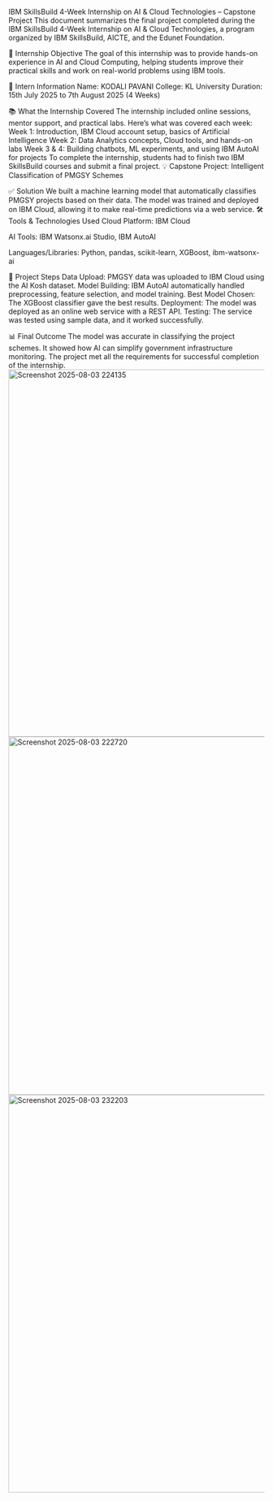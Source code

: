 IBM SkillsBuild 4-Week Internship on AI & Cloud Technologies – Capstone Project
This document summarizes the final project completed during the IBM SkillsBuild 4-Week Internship on AI & Cloud Technologies, a program organized by IBM SkillsBuild, AICTE, and the Edunet Foundation.

🎯 Internship Objective
The goal of this internship was to provide hands-on experience in AI and Cloud Computing, helping students improve their practical skills and work on real-world problems using IBM tools.

📌 Intern Information
Name: KODALI PAVANI
College: KL University
Duration: 15th July 2025 to 7th August 2025 (4 Weeks)

📚 What the Internship Covered
The internship included online sessions, mentor support, and practical labs.
Here’s what was covered each week:
Week 1: Introduction, IBM Cloud account setup, basics of Artificial Intelligence
Week 2: Data Analytics concepts, Cloud tools, and hands-on labs
Week 3 & 4: Building chatbots, ML experiments, and using IBM AutoAI for projects
To complete the internship, students had to finish two IBM SkillsBuild courses and submit a final project.
💡 Capstone Project: Intelligent Classification of PMGSY Schemes

✅ Solution
We built a machine learning model that automatically classifies PMGSY projects based on their data. The model was trained and deployed on IBM Cloud, allowing it to make real-time predictions via a web service.
🛠️ Tools & Technologies Used
Cloud Platform: IBM Cloud

AI Tools: IBM Watsonx.ai Studio, IBM AutoAI

Languages/Libraries: Python, pandas, scikit-learn, XGBoost, ibm-watsonx-ai

🚀 Project Steps
Data Upload: PMGSY data was uploaded to IBM Cloud using the AI Kosh dataset.
Model Building: IBM AutoAI automatically handled preprocessing, feature selection, and model training.
Best Model Chosen: The XGBoost classifier gave the best results.
Deployment: The model was deployed as an online web service with a REST API.
Testing: The service was tested using sample data, and it worked successfully.

📊 Final Outcome
The model was accurate in classifying the project schemes.
It showed how AI can simplify government infrastructure monitoring.
The project met all the requirements for successful completion of the internship.
<img width="1911" height="723" alt="Screenshot 2025-08-03 224135" src="https://github.com/user-attachments/assets/7cb1ca56-e530-4656-b081-e8e59bffec39" />
<img width="1838" height="705" alt="Screenshot 2025-08-03 222720" src="https://github.com/user-attachments/assets/82c4d3fc-5689-447a-aca5-6320f4d25763" />
<img width="1917" height="783" alt="Screenshot 2025-08-03 232203" src="https://github.com/user-attachments/assets/6d6b4096-5cb9-4783-b0d5-08ec5d83d644" />
